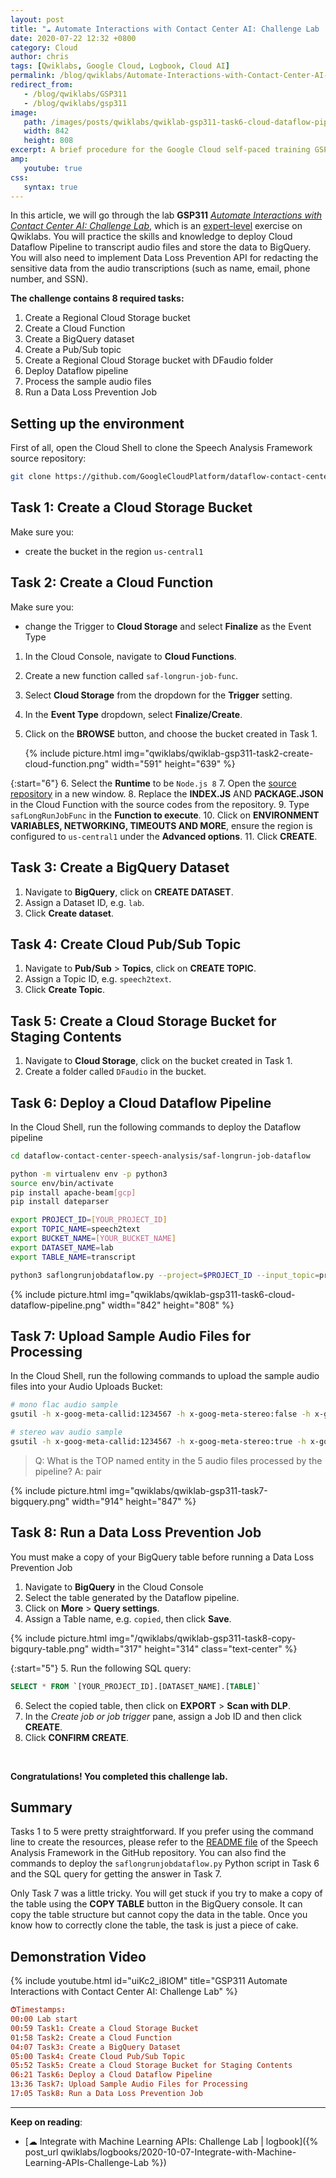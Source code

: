 ```yaml
---
layout: post
title: "☁ Automate Interactions with Contact Center AI: Challenge Lab | logbook"
date: 2020-07-22 12:32 +0800
category: Cloud
author: chris
tags: [Qwiklabs, Google Cloud, Logbook, Cloud AI]
permalink: /blog/qwiklabs/Automate-Interactions-with-Contact-Center-AI-Challenge-Lab
redirect_from:
   - /blog/qwiklabs/GSP311
   - /blog/qwiklabs/gsp311
image:
   path: /images/posts/qwiklabs/qwiklab-gsp311-task6-cloud-dataflow-pipeline.png
   width: 842
   height: 808
excerpt: A brief procedure for the Google Cloud self-paced training GSP311 on Qwiklabs.
amp:
   youtube: true
css:
   syntax: true
---
```


In this article, we will go through the lab **GSP311** _[Automate Interactions with Contact Center AI: Challenge Lab](https://www.qwiklabs.com/focuses/12008?parent=catalog)_, which is an [expert-level](https://www.qwiklabs.com/quests/127) exercise on Qwiklabs. You will practice the skills and knowledge to deploy Cloud Dataflow Pipeline to transcript audio files and store the data to BigQuery. You will also need to implement Data Loss Prevention API for redacting the sensitive data from the audio transcriptions (such as name, email, phone number, and SSN).

**The challenge contains 8 required tasks:**

1. Create a Regional Cloud Storage bucket
1. Create a Cloud Function
1. Create a BigQuery dataset
1. Create a Pub/Sub topic
1. Create a Regional Cloud Storage bucket with DFaudio folder
1. Deploy Dataflow pipeline
1. Process the sample audio files
1. Run a Data Loss Prevention Job

## Setting up the environment

First of all, open the Cloud Shell to clone the Speech Analysis Framework source repository:

```bash
git clone https://github.com/GoogleCloudPlatform/dataflow-contact-center-speech-analysis.git
```

## Task 1: Create a Cloud Storage Bucket

Make sure you:

- create the bucket in the region `us-central1`

## Task 2: Create a Cloud Function

Make sure you:

- change the Trigger to **Cloud Storage** and select **Finalize** as the Event Type

1. In the Cloud Console, navigate to **Cloud Functions**.
2. Create a new function called `saf-longrun-job-func`.
3. Select **Cloud Storage** from the dropdown for the **Trigger** setting.
4. In the **Event Type** dropdown, select **Finalize/Create**.
5. Click on the **BROWSE** button, and choose the bucket created in Task 1.

   {% include picture.html img="qwiklabs/qwiklab-gsp311-task2-create-cloud-function.png" width="591" height="639" %}

{:start="6"}
6. Select the **Runtime** to be `Node.js 8`
7. Open the [source repository](https://github.com/GoogleCloudPlatform/dataflow-contact-center-speech-analysis/tree/master/saf-longrun-job-func) in a new window.
8. Replace the **INDEX.JS** AND **PACKAGE.JSON** in the Cloud Function with the source codes from the repository.
9. Type `safLongRunJobFunc` in the **Function to execute**.
10. Click on **ENVIRONMENT VARIABLES, NETWORKING, TIMEOUTS AND MORE**, ensure the region is configured to `us-central1` under the **Advanced options**.
11. Click **CREATE**.

## Task 3: Create a BigQuery Dataset

1. Navigate to **BigQuery**, click on **CREATE DATASET**.
2. Assign a Dataset ID, e.g. `lab`.
3. Click **Create dataset**.

## Task 4: Create Cloud Pub/Sub Topic

1. Navigate to **Pub/Sub** > **Topics**, click on **CREATE TOPIC**.
2. Assign a Topic ID, e.g. `speech2text`.
3. Click **Create Topic**.

## Task 5: Create a Cloud Storage Bucket for Staging Contents

1. Navigate to **Cloud Storage**, click on the bucket created in Task 1.
2. Create a folder called `DFaudio` in the bucket.

## Task 6: Deploy a Cloud Dataflow Pipeline

In the Cloud Shell, run the following commands to deploy the Dataflow pipeline

```bash
cd dataflow-contact-center-speech-analysis/saf-longrun-job-dataflow

python -m virtualenv env -p python3
source env/bin/activate
pip install apache-beam[gcp]
pip install dateparser

export PROJECT_ID=[YOUR_PROJECT_ID]
export TOPIC_NAME=speech2text
export BUCKET_NAME=[YOUR_BUCKET_NAME]
export DATASET_NAME=lab
export TABLE_NAME=transcript

python3 saflongrunjobdataflow.py --project=$PROJECT_ID --input_topic=projects/$PROJECT_ID/topics/$TOPIC_NAME --runner=DataflowRunner --region=us-central1 --temp_location=gs://$BUCKET_NAME/tmp --output_bigquery=$DATASET_NAME.$TABLE_NAME --requirements_file="requirements.txt"
```

{% include picture.html img="qwiklabs/qwiklab-gsp311-task6-cloud-dataflow-pipeline.png" width="842" height="808" %}

## Task 7: Upload Sample Audio Files for Processing

In the Cloud Shell, run the following commands to upload the sample audio files into your Audio Uploads Bucket:

```bash
# mono flac audio sample
gsutil -h x-goog-meta-callid:1234567 -h x-goog-meta-stereo:false -h x-goog-meta-pubsubtopicname:$TOPIC_NAME -h x-goog-meta-year:2019 -h x-goog-meta-month:11 -h x-goog-meta-day:06 -h x-goog-meta-starttime:1116 cp gs://qwiklabs-bucket-gsp311/speech_commercial_mono.flac gs://$BUCKET_NAME

# stereo wav audio sample
gsutil -h x-goog-meta-callid:1234567 -h x-goog-meta-stereo:true -h x-goog-meta-pubsubtopicname:$TOPIC_NAME -h x-goog-meta-year:2019 -h x-goog-meta-month:11 -h x-goog-meta-day:06 -h x-goog-meta-starttime:1116 cp gs://qwiklabs-bucket-gsp311/speech_commercial_stereo.wav gs://$BUCKET_NAME
```

> Q: What is the TOP named entity in the 5 audio files processed by the pipeline?
> A: pair

{% include picture.html img="qwiklabs/qwiklab-gsp311-task7-bigquery.png" width="914" height="847" %}

## Task 8: Run a Data Loss Prevention Job

You must make a copy of your BigQuery table before running a Data Loss Prevention Job

1. Navigate to **BigQuery** in the Cloud Console
2. Select the table generated by the Dataflow pipeline.
3. Click on **More** > **Query settings**.
4. Assign a Table name, e.g. `copied`, then click **Save**.

{% include picture.html img="/qwiklabs/qwiklab-gsp311-task8-copy-bigqury-table.png" width="317" height="314" class="text-center" %}

{:start="5"}
5. Run the following SQL query:

   ```sql
   SELECT * FROM `[YOUR_PROJECT_ID].[DATASET_NAME].[TABLE]`
   ```

6. Select the copied table, then click on **EXPORT** > **Scan with DLP**.
7. In the _Create job or job trigger_ pane, assign a Job ID and then click **CREATE**.
8. Click **CONFIRM CREATE**.

<br>

**Congratulations! You completed this challenge lab.**

## Summary

Tasks 1 to 5 were pretty straightforward. If you prefer using the command line to create the resources, please refer to the [README file](https://github.com/GoogleCloudPlatform/dataflow-contact-center-speech-analysis) of the Speech Analysis Framework in the GitHub repository. You can also find the commands to deploy the `saflongrunjobdataflow.py` Python script in Task 6 and the SQL query for getting the answer in Task 7.

Only Task 7 was a little tricky. You will get stuck if you try to make a copy of the table using the **COPY TABLE** button in the BigQuery console. It can copy the table structure but cannot copy the data in the table. Once you know how to correctly clone the table, the task is just a piece of cake.

## Demonstration Video

{% include youtube.html id="uiKc2_i8IOM" title="GSP311 Automate Interactions with Contact Center AI: Challenge Lab" %}

```conf
⏱Timestamps:
00:00 Lab start
00:59 Task1: Create a Cloud Storage Bucket
01:58 Task2: Create a Cloud Function
04:07 Task3: Create a BigQuery Dataset
05:00 Task4: Create Cloud Pub/Sub Topic
05:52 Task5: Create a Cloud Storage Bucket for Staging Contents
06:21 Task6: Deploy a Cloud Dataflow Pipeline
13:36 Task7: Upload Sample Audio Files for Processing
17:05 Task8: Run a Data Loss Prevention Job
```

* * *

**Keep on reading**:

- [☁ Integrate with Machine Learning APIs: Challenge Lab \| logbook]({% post_url qwiklabs/logbooks/2020-10-07-Integrate-with-Machine-Learning-APIs-Challenge-Lab %})
